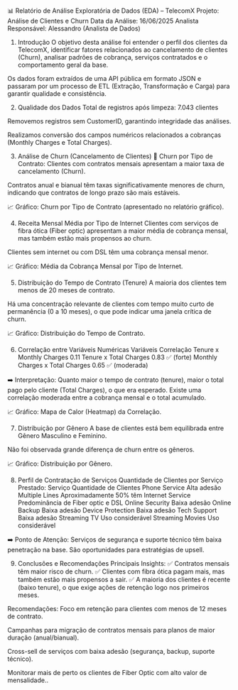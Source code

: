 📊 Relatório de Análise Exploratória de Dados (EDA) – TelecomX
Projeto: Análise de Clientes e Churn
Data da Análise: 16/06/2025
Analista Responsável: Alessandro (Analista de Dados)

1. Introdução
O objetivo desta análise foi entender o perfil dos clientes da TelecomX, identificar fatores relacionados ao cancelamento de clientes (Churn), analisar padrões de cobrança, serviços contratados e o comportamento geral da base.

Os dados foram extraídos de uma API pública em formato JSON e passaram por um processo de ETL (Extração, Transformação e Carga) para garantir qualidade e consistência.

2. Qualidade dos Dados
Total de registros após limpeza: 7.043 clientes

Removemos registros sem CustomerID, garantindo integridade das análises.

Realizamos conversão dos campos numéricos relacionados a cobranças (Monthly Charges e Total Charges).

3. Análise de Churn (Cancelamento de Clientes)
📌 Churn por Tipo de Contrato:
Clientes com contratos mensais apresentam a maior taxa de cancelamento (Churn).

Contratos anual e bianual têm taxas significativamente menores de churn, indicando que contratos de longo prazo são mais estáveis.

📈 Gráfico: Churn por Tipo de Contrato (apresentado no relatório gráfico).

4. Receita Mensal Média por Tipo de Internet
Clientes com serviços de fibra ótica (Fiber optic) apresentam a maior média de cobrança mensal, mas também estão mais propensos ao churn.

Clientes sem internet ou com DSL têm uma cobrança mensal menor.

📈 Gráfico: Média da Cobrança Mensal por Tipo de Internet.

5. Distribuição do Tempo de Contrato (Tenure)
A maioria dos clientes tem menos de 20 meses de contrato.

Há uma concentração relevante de clientes com tempo muito curto de permanência (0 a 10 meses), o que pode indicar uma janela crítica de churn.

📈 Gráfico: Distribuição do Tempo de Contrato.

6. Correlação entre Variáveis Numéricas
Variáveis	Correlação
Tenure x Monthly Charges	0.11
Tenure x Total Charges	0.83 ✅ (forte)
Monthly Charges x Total Charges	0.65 ✅ (moderada)

➡️ Interpretação:
Quanto maior o tempo de contrato (tenure), maior o total pago pelo cliente (Total Charges), o que era esperado. Existe uma correlação moderada entre a cobrança mensal e o total acumulado.

📈 Gráfico: Mapa de Calor (Heatmap) da Correlação.

7. Distribuição por Gênero
A base de clientes está bem equilibrada entre Gênero Masculino e Feminino.

Não foi observada grande diferença de churn entre os gêneros.

📈 Gráfico: Distribuição por Gênero.

8. Perfil de Contratação de Serviços
Quantidade de Clientes por Serviço Prestado:
Serviço	Quantidade de Clientes
Phone Service	Alta adesão
Multiple Lines	Aproximadamente 50% têm
Internet Service	Predominância de Fiber optic e DSL
Online Security	Baixa adesão
Online Backup	Baixa adesão
Device Protection	Baixa adesão
Tech Support	Baixa adesão
Streaming TV	Uso considerável
Streaming Movies	Uso considerável

➡️ Ponto de Atenção:
Serviços de segurança e suporte técnico têm baixa penetração na base. São oportunidades para estratégias de upsell.

9. Conclusões e Recomendações
Principais Insights:
✅ Contratos mensais têm maior risco de churn.
✅ Clientes com fibra ótica pagam mais, mas também estão mais propensos a sair.
✅ A maioria dos clientes é recente (baixo tenure), o que exige ações de retenção logo nos primeiros meses.

Recomendações:
Foco em retenção para clientes com menos de 12 meses de contrato.

Campanhas para migração de contratos mensais para planos de maior duração (anual/bianual).

Cross-sell de serviços com baixa adesão (segurança, backup, suporte técnico).

Monitorar mais de perto os clientes de Fiber Optic com alto valor de mensalidade..
